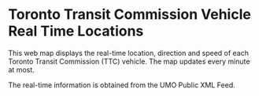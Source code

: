 # Toronto Transit Commission Vehicle Real Time Locations

This web map displays the real-time location, direction and speed of each Toronto Transit Commission (TTC) vehicle. The map updates every minute at most.

The real-time information is obtained from the UMO Public XML Feed.
